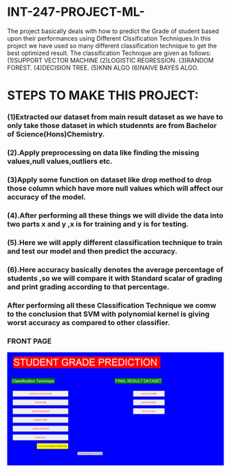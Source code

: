 # INT-247-PROJECT-ML-
The project basically deals with how to predict the Grade of student based upon their performances using Different Clssification Techniques.In this project we have used so many different classification technique to get the best optimized result.
The classification Technique are given as follows:
(1)SUPPORT VECTOR MACHINE
(2)LOGISTIC REGRESSION.
(3)RANDOM FOREST.
(4)DECISION TREE.
(5)KNN ALGO
(6)NAIVE BAYES ALGO.
 
# STEPS TO MAKE THIS PROJECT:
### (1)Extracted our dataset from main result dataset as we have to only take those dataset in which studennts are from Bachelor of Science(Hons)Chemistry.

### (2).Apply preprocessing on data like finding the missing values,null values,outliers etc.

### (3)Apply some function on dataset like drop method to drop those column which have more null values which will affect our accuracy of the model.

### (4).After performing all these things we will divide the data into two parts x and y ,x is for training and y is for testing.
### (5).Here we will apply different classification technique to train and test our model and then predict the accuracy.
### (6).Here accuracy basically denotes the average percentage of students ,so we will compare it with Standard scalar of grading and print grading according to that percentage.

### After performing all these Classification Technique we comw to the conclusion that SVM with polynomial kernel is giving worst accuracy as compared to other classifier.
### FRONT PAGE
![](https://github.com/Brajesh4547/INT-247-GRADE-PREDICTION/blob/master/Front.png)





